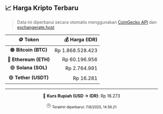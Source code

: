 

<!-- HARGA_KRIPTO -->
## 📈 Harga Kripto Terbaru

> Data ini diperbarui secara otomatis menggunakan [CoinGecko API](https://www.coingecko.com/) dan [exchangerate.host](https://exchangerate.host/)

<div align="center">

| 🪙 Token | 💰 Harga (IDR) |
|:------:|---------------:|
| 🟠 **Bitcoin (BTC)**   | Rp 1.868.528.423 |
| 🔵 **Ethereum (ETH)**  | Rp 60.196.956 |
| 🟣 **Solana (SOL)**    | Rp 2.764.991 |
| 🟢 **Tether (USDT)**   | Rp 16.281 |

---

💱 **Kurs Rupiah (USD → IDR)**: Rp 16.273

🕒 <sub>Terakhir diperbarui: 7/8/2025, 14.56.21</sub>

</div>
<!-- /HARGA_KRIPTO -->